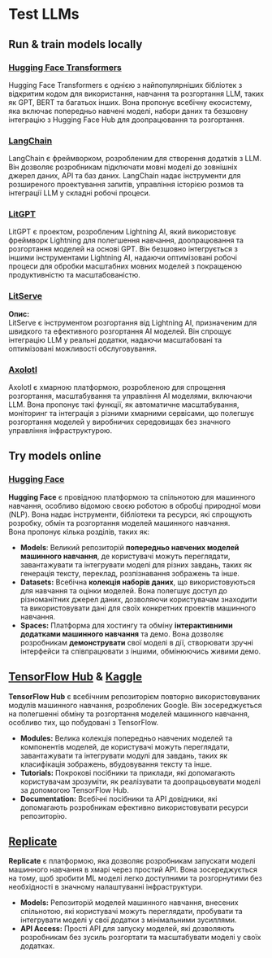 # Test LLMs

## Run & train models locally

### [**Hugging Face Transformers**](https://github.com/huggingface/transformers)

Hugging Face Transformers є однією з найпопулярніших бібліотек з відкритим кодом для використання, навчання та розгортання LLM, таких як GPT, BERT та багатьох інших. Вона пропонує всебічну екосистему, яка включає попередньо навчені моделі, набори даних та безшовну інтеграцію з Hugging Face Hub для доопрацювання та розгортання.

### [**LangChain**](https://github.com/langchain-ai/langchain)

LangChain є фреймворком, розробленим для створення додатків з LLM. Він дозволяє розробникам підключати мовні моделі до зовнішніх джерел даних, API та баз даних. LangChain надає інструменти для розширеного проектування запитів, управління історією розмов та інтеграції LLM у складні робочі процеси.

### [**LitGPT**](https://github.com/Lightning-AI/litgpt)

LitGPT є проектом, розробленим Lightning AI, який використовує фреймворк Lightning для полегшення навчання, доопрацювання та розгортання моделей на основі GPT. Він безшовно інтегрується з іншими інструментами Lightning AI, надаючи оптимізовані робочі процеси для обробки масштабних мовних моделей з покращеною продуктивністю та масштабованістю.

### [**LitServe**](https://github.com/Lightning-AI/LitServe)

**Опис:**\
LitServe є інструментом розгортання від Lightning AI, призначеним для швидкого та ефективного розгортання AI моделей. Він спрощує інтеграцію LLM у реальні додатки, надаючи масштабовані та оптимізовані можливості обслуговування.

### [**Axolotl**](https://github.com/axolotl-ai-cloud/axolotl)

Axolotl є хмарною платформою, розробленою для спрощення розгортання, масштабування та управління AI моделями, включаючи LLM. Вона пропонує такі функції, як автоматичне масштабування, моніторинг та інтеграція з різними хмарними сервісами, що полегшує розгортання моделей у виробничих середовищах без значного управління інфраструктурою.

## Try models online

### [**Hugging Face**](https://huggingface.co/)

**Hugging Face** є провідною платформою та спільнотою для машинного навчання, особливо відомою своєю роботою в обробці природної мови (NLP). Вона надає інструменти, бібліотеки та ресурси, які спрощують розробку, обмін та розгортання моделей машинного навчання.\
Вона пропонує кілька розділів, таких як:

* **Models**: Великий репозиторій **попередньо навчених моделей машинного навчання**, де користувачі можуть переглядати, завантажувати та інтегрувати моделі для різних завдань, таких як генерація тексту, переклад, розпізнавання зображень та інше.
* **Datasets:** Всебічна **колекція наборів даних**, що використовуються для навчання та оцінки моделей. Вона полегшує доступ до різноманітних джерел даних, дозволяючи користувачам знаходити та використовувати дані для своїх конкретних проектів машинного навчання.
* **Spaces:** Платформа для хостингу та обміну **інтерактивними додатками машинного навчання** та демо. Вона дозволяє розробникам **демонструвати** свої моделі в дії, створювати зручні інтерфейси та співпрацювати з іншими, обмінюючись живими демо.

## [**TensorFlow Hub**](https://www.tensorflow.org/hub) **&** [**Kaggle**](https://www.kaggle.com/)

**TensorFlow Hub** є всебічним репозиторієм повторно використовуваних модулів машинного навчання, розроблених Google. Він зосереджується на полегшенні обміну та розгортання моделей машинного навчання, особливо тих, що побудовані з TensorFlow.

* **Modules:** Велика колекція попередньо навчених моделей та компонентів моделей, де користувачі можуть переглядати, завантажувати та інтегрувати модулі для завдань, таких як класифікація зображень, вбудовування тексту та інше.
* **Tutorials:** Покрокові посібники та приклади, які допомагають користувачам зрозуміти, як реалізувати та доопрацьовувати моделі за допомогою TensorFlow Hub.
* **Documentation:** Всебічні посібники та API довідники, які допомагають розробникам ефективно використовувати ресурси репозиторію.

## [**Replicate**](https://replicate.com/home)

**Replicate** є платформою, яка дозволяє розробникам запускати моделі машинного навчання в хмарі через простий API. Вона зосереджується на тому, щоб зробити ML моделі легко доступними та розгорнутими без необхідності в значному налаштуванні інфраструктури.

* **Models:** Репозиторій моделей машинного навчання, внесених спільнотою, які користувачі можуть переглядати, пробувати та інтегрувати моделі у свої додатки з мінімальними зусиллями.
* **API Access:** Прості API для запуску моделей, які дозволяють розробникам без зусиль розгортати та масштабувати моделі у своїх додатках.
